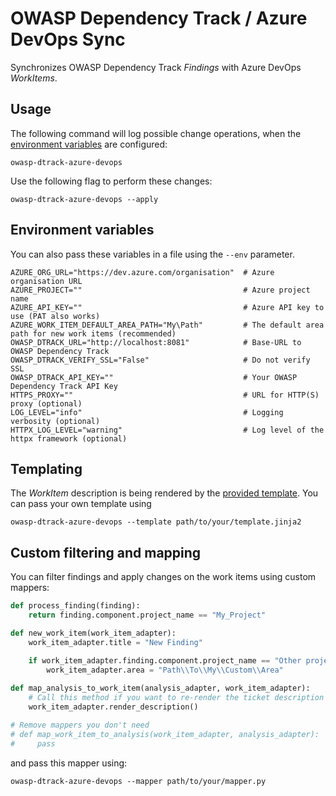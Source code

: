 # OWASP Dependency Track / Azure DevOps Sync

Synchronizes OWASP Dependency Track *Findings* with Azure DevOps *WorkItems*.

## Usage

The following command will log possible change operations, when the [environment variables](#environment-variables) are configured:
```shell
owasp-dtrack-azure-devops
```

Use the following flag to perform these changes:
```shell
owasp-dtrack-azure-devops --apply
```

## Environment variables

You can also pass these variables in a file using the `--env` parameter.

```shell
AZURE_ORG_URL="https://dev.azure.com/organisation"  # Azure organisation URL
AZURE_PROJECT=""                                    # Azure project name
AZURE_API_KEY=""                                    # Azure API key to use (PAT also works)
AZURE_WORK_ITEM_DEFAULT_AREA_PATH="My\Path"         # The default area path for new work items (recommended)
OWASP_DTRACK_URL="http://localhost:8081"            # Base-URL to OWASP Dependency Track
OWASP_DTRACK_VERIFY_SSL="False"                     # Do not verify SSL
OWASP_DTRACK_API_KEY=""                             # Your OWASP Dependency Track API Key
HTTPS_PROXY=""                                      # URL for HTTP(S) proxy (optional)
LOG_LEVEL="info"                                    # Logging verbosity (optional)
HTTPX_LOG_LEVEL="warning"                           # Log level of the httpx framework (optional)
```

## Templating

The *WorkItem* description is being rendered by the [provided template](owasp_dt_sync/templates/work_item.html.jinja2).
You can pass your own template using
```shell
owasp-dtrack-azure-devops --template path/to/your/template.jinja2
```

## Custom filtering and mapping

You can filter findings and apply changes on the work items using custom mappers:

```python
def process_finding(finding):
    return finding.component.project_name == "My_Project"

def new_work_item(work_item_adapter):
    work_item_adapter.title = "New Finding"

    if work_item_adapter.finding.component.project_name == "Other project":
        work_item_adapter.area = "Path\\To\\My\\Custom\\Area"
        
def map_analysis_to_work_item(analysis_adapter, work_item_adapter):
    # Call this method if you want to re-render the ticket description
    work_item_adapter.render_description()

# Remove mappers you don't need
# def map_work_item_to_analysis(work_item_adapter, analysis_adapter):
#     pass
```
and pass this mapper using:
```shell
owasp-dtrack-azure-devops --mapper path/to/your/mapper.py
```

